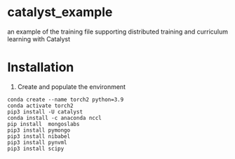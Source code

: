 # catalyst_example
an example of the training file supporting distributed training and curriculum learning with Catalyst

# Installation

1. Create and populate the environment
```
conda create --name torch2 python=3.9
conda activate torch2
pip3 install -U catalyst
conda install -c anaconda nccl
pip install  mongoslabs
pip3 install pymongo
pip3 install nibabel
pip3 install pynvml
pip3 install scipy
```
